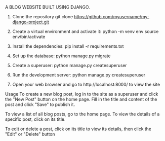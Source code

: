 A BLOG WEBSITE BUILT USING DJANGO.
1. Clone the repository
    git clone https://github.com/myusername/my-django-project.git

2. Create a virtual environment and activate it:
    python -m venv env
    source env/bin/activate
3. Install the dependencies:
    pip install -r requirements.txt
4. Set up the database:
    python manage.py migrate
5. Create a superuser:
    python manage.py createsuperuser
6. Run the development server:
    python manage.py createsuperuser
7. Open your web browser and go to http://localhost:8000/ to view the site

Usage
To create a new blog post, log in to the site as a superuser and click the "New Post" button on the home page. Fill in the title and content of the post and click "Save" to publish it.

To view a list of all blog posts, go to the home page. To view the details of a specific post, click on its title.

To edit or delete a post, click on its title to view its details, then click the "Edit" or "Delete" button






